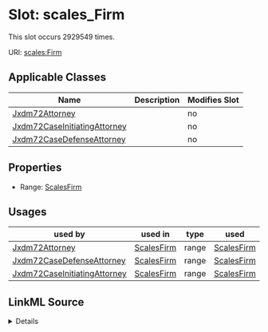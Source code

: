 

# Slot: scales_Firm




This slot occurs 2929549 times.


URI: [scales:Firm](http://schemas.scales-okn.org/rdf/scales#Firm)



<!-- no inheritance hierarchy -->





## Applicable Classes

| Name | Description | Modifies Slot |
| --- | --- | --- |
| [Jxdm72Attorney](../classes/Jxdm72Attorney.md) |  |  no  |
| [Jxdm72CaseInitiatingAttorney](../classes/Jxdm72CaseInitiatingAttorney.md) |  |  no  |
| [Jxdm72CaseDefenseAttorney](../classes/Jxdm72CaseDefenseAttorney.md) |  |  no  |







## Properties

* Range: [ScalesFirm](../classes/ScalesFirm.md)

## Usages

| used by | used in | type | used |
| ---  | --- | --- | --- |
| [Jxdm72Attorney](../classes/Jxdm72Attorney.md) | [ScalesFirm](../classes/ScalesFirm.md) | range | [ScalesFirm](../classes/ScalesFirm.md) |
| [Jxdm72CaseDefenseAttorney](../classes/Jxdm72CaseDefenseAttorney.md) | [ScalesFirm](../classes/ScalesFirm.md) | range | [ScalesFirm](../classes/ScalesFirm.md) |
| [Jxdm72CaseInitiatingAttorney](../classes/Jxdm72CaseInitiatingAttorney.md) | [ScalesFirm](../classes/ScalesFirm.md) | range | [ScalesFirm](../classes/ScalesFirm.md) |








## LinkML Source

<details>

```yaml
name: scales_Firm
from_schema: okns:scales-kg
rank: 1000
slot_uri: scales:Firm
alias: scales_Firm
domain_of:
- jxdm72_Attorney
- jxdm72_CaseDefenseAttorney
- jxdm72_CaseInitiatingAttorney
range: scales_Firm

```
</details>